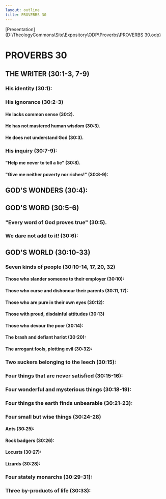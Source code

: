```yaml
---
layout: outline
title: PROVERBS 30
---
```

[Presentation](D:\TheologyCommons\Site\Expository\ODP\Proverbs\PROVERBS 30.odp)
# PROVERBS 30
##  THE WRITER (30:1-3, 7-9) 
###  His identity (30:1): 
###  His ignorance (30:2-3) 
####  He lacks common sense (30:2). 
####  He has not mastered human wisdom (30:3). 
####  He does not understand God (30:3). 
###  His inquiry (30:7-9): 
####  \"Help me never to tell a lie\" (30:8). 
####  \"Give me neither poverty nor riches!\" (30:8-9): 
##  GOD\'S WONDERS (30:4): 
##  GOD\'S WORD (30:5-6) 
###  \"Every word of God proves true\" (30:5). 
###  We dare not add to it! (30:6): 
##  GOD\'S WORLD (30:10-33) 
###  Seven kinds of people (30:10-14, 17, 20, 32) 
####  Those who slander someone to their employer (30:10): 
####  Those who curse and dishonour their parents (30:11, 17): 
####  Those who are pure in their own eyes (30:12): 
####  Those with proud, disdainful attitudes (30:13) 
####  Those who devour the poor (30:14): 
####  The brash and defiant harlot (30:20): 
####  The arrogant fools, plotting evil (30:32): 
###  Two suckers belonging to the leech (30:15): 
###  Four things that are never satisfied (30:15-16): 
###  Four wonderful and mysterious things (30:18-19): 
###  Four things the earth finds unbearable (30:21-23): 
###  Four small but wise things (30:24-28) 
####  Ants (30:25): 
####  Rock badgers (30:26): 
####  Locusts (30:27): 
####  Lizards (30:28): 
###  Four stately monarchs (30:29-31): 
###  Three by-products of life (30:33): 

